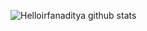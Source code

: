 ![Helloirfanaditya github stats](https://github-readme-stats.vercel.app/api?username=helloirfanaditya)
